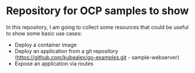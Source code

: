 # Repository for OCP samples to show

In this repository, I am going to collect some resources that could be useful to show some basic use cases:

- Deploy a container image
- Deploy an application from a git repository (https://github.com/kubealex/go-examples.git - sample-webserver)
- Expose an application via routes
